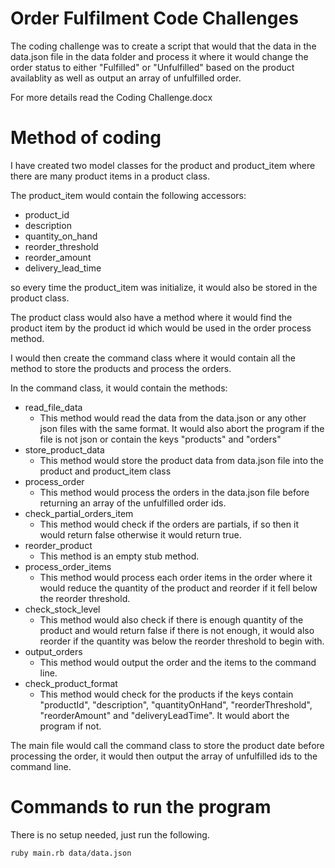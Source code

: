 # Order Fulfilment Code Challenges

The coding challenge was to create a script that would that the data in the data.json file in the data folder and process it where it would change the order status to either "Fulfilled" or "Unfulfilled" based on the product availablity as well as output an array of unfulfilled order.

For more details read the Coding Challenge.docx

# Method of coding

I have created two model classes for the product and product_item where there are many product items in a product class.

The product_item would contain the following accessors:
- product_id
- description
- quantity_on_hand
- reorder_threshold
- reorder_amount
- delivery_lead_time

so every time the product_item was initialize, it would also be stored in the product class.

The product class would also have a method where it would find the product item by the product id which would be used in the order process method.

I would then create the command class where it would contain all the method to store the products and process the orders.

In the command class, it would contain the methods:
- read_file_data
    - This method would read the data from the data.json or any other json files with the same format. It would also abort the program if the file is not json or contain the keys "products" and "orders"
- store_product_data
    - This method would store the product data from data.json file into the product and product_item class
- process_order
    - This method would process the orders in the data.json file before returning an array of the unfulfilled order ids.
- check_partial_orders_item
    - This method would check if the orders are partials, if so then it would return false otherwise it would return true.
- reorder_product
    - This method is an empty stub method.
- process_order_items
    - This method would process each order items in the order where it would reduce the quantity of the product and reorder if it fell below the reorder threshold.
- check_stock_level
    - This method would also check if there is enough quantity of the product and would return false if there is not enough, it would also reorder if the quantity was below the reorder threshold to begin with.
- output_orders
    - This method would output the order and the items to the command line.
- check_product_format
    - This method would check for the products if the keys contain "productId", "description", "quantityOnHand", "reorderThreshold", "reorderAmount" and "deliveryLeadTime". It would abort the program if not. 

The main file would call the command class to store the product date before processing the order, it would then output the array of unfulfilled ids to the command line.

# Commands to run the program
There is no setup needed, just run the following.

```
ruby main.rb data/data.json
```